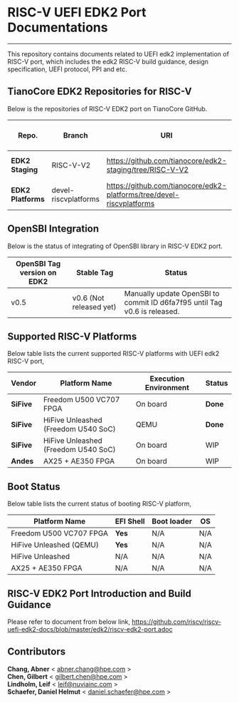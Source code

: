 # RISC-V UEFI EDK2 Port Documentations
***

This repository contains documents related to UEFI edk2 implementation of RISC-V port, which includes the edk2 RISC-V build guidance, design specification, UEFI protocol, PPI and etc.

## TianoCore EDK2 Repositories for RISC-V
Below is the repositories of RISC-V EDK2 port on TianoCore GitHub. 

| Repo.| Branch|URI|Verified Commit ID|
|---|---|---|---|
|**EDK2 Staging**|RISC-V-V2|https://github.com/tianocore/edk2-staging/tree/RISC-V-V2|3d6deee _(The latest_)|
|**EDK2 Platforms**|devel-riscvplatforms|https://github.com/tianocore/edk2-platforms/tree/devel-riscvplatforms|6e9e115 _(The latest)_|

## OpenSBI Integration
Below is the status of integrating of OpenSBI library in RISC-V EDK2 port.  

| OpenSBI Tag version on EDK2| Stable Tag|Status|
|---|---|---|
|v0.5|v0.6 (Not released yet)|Manually update OpenSBI to commit ID d6fa7f95 until Tag v0.6 is released.|

## Supported RISC-V Platforms 
Below table lists the current supported RISC-V platforms with UEFI edk2 RISC-V port,

| Vendor| Platform Name| Execution Environment|Status|
|---|---|---|---|
|**SiFive**|Freedom U500 VC707 FPGA|On board|**Done**|
|**SiFive**|HiFive Unleashed (Freedom U540 SoC)|QEMU|**Done**|
|**SiFive**|HiFive Unleashed (Freedom U540 SoC)|On board|WIP|
|**Andes**|AX25 + AE350 FPGA|On board|WIP|

## Boot Status
Below table lists the current status of booting RISC-V platform,

| Platform Name| EFI Shell|Boot loader|OS|
|---|---|---|---|
|Freedom U500 VC707 FPGA|**Yes**|N/A|N/A|
|HiFive Unleashed (QEMU)|**Yes**|N/A|N/A|
|HiFive Unleashed |N/A|N/A|N/A|
|AX25 + AE350 FPGA|N/A|N/A|N/A|

## RISC-V EDK2 Port Introduction and Build Guidance
Please refer to document from below link,
https://github.com/riscv/riscv-uefi-edk2-docs/blob/master/edk2/riscv-edk2-port.adoc

## Contributors
**Chang, Abner** < abner.chang@hpe.com ><br>
**Chen, Gilbert** < gilbert.chen@hpe.com ><br>
**Lindholm, Leif** < leif@nuviainc.com ><br>
**Schaefer, Daniel Helmut** < daniel.schaefer@hpe.com >


